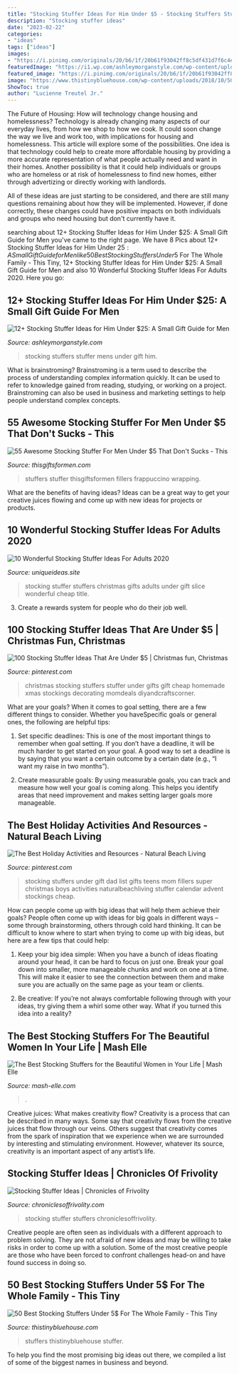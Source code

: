 ```yaml
---
title: "Stocking Stuffer Ideas For Him Under $5 - Stocking Stuffers Stuffer Mens Under Gift Him"
description: "Stocking stuffer ideas"
date: "2023-02-22"
categories:
- "ideas"
tags: ["ideas"]
images:
- "https://i.pinimg.com/originals/20/b6/1f/20b61f93042ff8c5df431d7f6c4e5acb.png"
featuredImage: "https://i1.wp.com/ashleymorganstyle.com/wp-content/uploads/2017/12/mens-stocking-stuffers.png?resize=554%2C800"
featured_image: "https://i.pinimg.com/originals/20/b6/1f/20b61f93042ff8c5df431d7f6c4e5acb.png"
image: "https://www.thistinybluehouse.com/wp-content/uploads/2018/10/50-stocking-stuffers-under-5.png"
ShowToc: true
author: "Lucienne Treutel Jr."
---
```



The Future of Housing: How will technology change housing and homelessness?
Technology is already changing many aspects of our everyday lives, from how we shop to how we cook. It could soon change the way we live and work too, with implications for housing and homelessness. This article will explore some of the possibilities. 
One idea is that technology could help to create more affordable housing by providing a more accurate representation of what people actually need and want in their homes. Another possibility is that it could help individuals or groups who are homeless or at risk of homelessness to find new homes, either through advertizing or directly working with landlords. 

All of these ideas are just starting to be considered, and there are still many questions remaining about how they will be implemented. However, if done correctly, these changes could have positive impacts on both individuals and groups who need housing but don't currently have it.

	

		
searching about 12+ Stocking Stuffer Ideas for Him Under $25: A Small Gift Guide for Men you've came to the right page. We have 8 Pics about 12+ Stocking Stuffer Ideas for Him Under $25: A Small Gift Guide for Men like 50 Best Stocking Stuffers Under 5$ For The Whole Family - This Tiny, 12+ Stocking Stuffer Ideas for Him Under $25: A Small Gift Guide for Men and also 10 Wonderful Stocking Stuffer Ideas For Adults 2020. Here you go:
		
    
## 12+ Stocking Stuffer Ideas For Him Under $25: A Small Gift Guide For Men

<img loading=lazy src="https://i1.wp.com/ashleymorganstyle.com/wp-content/uploads/2017/12/mens-stocking-stuffers.png?resize=554%2C800" onerror="this.onerror=null;this.src='https://tse3.mm.bing.net/th?id=OIP.z5vwjfpYjy7qpw2WVulXlgHaKs&amp;pid=15.1';" alt="12+ Stocking Stuffer Ideas for Him Under $25: A Small Gift Guide for Men">

_Source: ashleymorganstyle.com_

>stocking stuffers stuffer mens under gift him. 

	

What is brainstroming?
Brainstroming is a term used to describe the process of understanding complex information quickly. It can be used to refer to knowledge gained from reading, studying, or working on a project. Brainstroming can also be used in business and marketing settings to help people understand complex concepts.

    
## 55 Awesome Stocking Stuffer For Men Under $5 That Don&#039;t Sucks - This

<img loading=lazy src="https://i0.wp.com/www.thisgiftsformen.com/wp-content/uploads/2016/11/Stocking-Stuffer-For-Men-Under-5-1.png?fit=600%2C1815&amp;ssl=1" onerror="this.onerror=null;this.src='https://tse4.mm.bing.net/th?id=OIP.UVxb_-kKFva5NRn_eSXsTwHaWZ&amp;pid=15.1';" alt="55 Awesome Stocking Stuffer For Men Under $5 That Don&#039;t Sucks - This">

_Source: thisgiftsformen.com_

>stuffers stuffer thisgiftsformen fillers frappuccino wrapping. 

	

What are the benefits of having ideas?
Ideas can be a great way to get your creative juices flowing and come up with new ideas for projects or products.

    
## 10 Wonderful Stocking Stuffer Ideas For Adults 2020

<img loading=lazy src="https://www.uniqueideas.site/wp-content/uploads/gifts-and-stocking-stuffers-for-25-and-under-a-slice-of-style.jpg" onerror="this.onerror=null;this.src='https://tse2.mm.bing.net/th?id=OIP.-9nsZ7YU7Df46cZnl0GsbAHaNK&amp;pid=15.1';" alt="10 Wonderful Stocking Stuffer Ideas For Adults 2020">

_Source: uniqueideas.site_

>stocking stuffer stuffers christmas gifts adults under gift slice wonderful cheap title. 

	

3. Create a rewards system for people who do their job well.

    
## 100 Stocking Stuffer Ideas That Are Under $5 | Christmas Fun, Christmas

<img loading=lazy src="https://i.pinimg.com/originals/20/b6/1f/20b61f93042ff8c5df431d7f6c4e5acb.png" onerror="this.onerror=null;this.src='https://tse1.mm.bing.net/th?id=OIP.V7trmzlqyULSQ99q42y8aQHaSh&amp;pid=15.1';" alt="100 Stocking Stuffer Ideas That Are Under $5 | Christmas fun, Christmas">

_Source: pinterest.com_

>christmas stocking stuffers stuffer under gifts gift cheap homemade xmas stockings decorating momdeals diyandcraftscorner. 

	

What are your goals?
When it comes to goal setting, there are a few different things to consider. Whether you haveSpecific goals or general ones, the following are helpful tips:
1. Set specific deadlines: This is one of the most important things to remember when goal setting. If you don’t have a deadline, it will be much harder to get started on your goal. A good way to set a deadline is by saying that you want a certain outcome by a certain date (e.g., “I want my raise in two months”).

2. Create measurable goals: By using measurable goals, you can track and measure how well your goal is coming along. This helps you identify areas that need improvement and makes setting larger goals more manageable.

    
## The Best Holiday Activities And Resources - Natural Beach Living

<img loading=lazy src="https://i.pinimg.com/originals/11/5c/a5/115ca5cfc4292b7a2b06c8df410ba71b.jpg" onerror="this.onerror=null;this.src='https://tse4.mm.bing.net/th?id=OIP.sF2BBWbZAkvYI7qulDfl5gHaJl&amp;pid=15.1';" alt="The Best Holiday Activities and Resources - Natural Beach Living">

_Source: pinterest.com_

>stocking stuffers under gift dad list gifts teens mom fillers super christmas boys activities naturalbeachliving stuffer calendar advent stockings cheap. 

	

How can people come up with big ideas that will help them achieve their goals?
People often come up with ideas for big goals in different ways – some through brainstorming, others through cold hard thinking. It can be difficult to know where to start when trying to come up with big ideas, but here are a few tips that could help:
1. Keep your big idea simple: When you have a bunch of ideas floating around your head, it can be hard to focus on just one. Break your goal down into smaller, more manageable chunks and work on one at a time. This will make it easier to see the connection between them and make sure you are actually on the same page as your team or clients.

2. Be creative: If you’re not always comfortable following through with your ideas, try giving them a whirl some other way. What if you turned this idea into a reality?

    
## The Best Stocking Stuffers For The Beautiful Women In Your Life | Mash Elle

<img loading=lazy src="https://mash-elle.com/wp-content/uploads/2019/11/a-stocking-stuffers-for-her.jpg" onerror="this.onerror=null;this.src='https://tse3.mm.bing.net/th?id=OIP.zZ69ocp86VGVNRe_o1JH-AHaLZ&amp;pid=15.1';" alt="The Best Stocking Stuffers for the Beautiful Women in Your Life | Mash Elle">

_Source: mash-elle.com_

>. 

	

Creative juices: What makes creativity flow?
Creativity is a process that can be described in many ways. Some say that creativity flows from the creative juices that flow through our veins. Others suggest that creativity comes from the spark of inspiration that we experience when we are surrounded by interesting and stimulating environment. However, whatever its source, creativity is an important aspect of any artist’s life.

    
## Stocking Stuffer Ideas | Chronicles Of Frivolity

<img loading=lazy src="https://www.chroniclesoffrivolity.com/wp-content/uploads/2017/12/stockingstuffer.jpg" onerror="this.onerror=null;this.src='https://tse1.mm.bing.net/th?id=OIP.dbxoCE8IZU7QcPjfQt0VngHaLH&amp;pid=15.1';" alt="Stocking Stuffer Ideas | Chronicles of Frivolity">

_Source: chroniclesoffrivolity.com_

>stocking stuffer stuffers chroniclesoffrivolity. 

	

Creative people are often seen as individuals with a different approach to problem solving. They are not afraid of new ideas and may be willing to take risks in order to come up with a solution. Some of the most creative people are those who have been forced to confront challenges head-on and have found success in doing so.

    
## 50 Best Stocking Stuffers Under 5$ For The Whole Family - This Tiny

<img loading=lazy src="https://www.thistinybluehouse.com/wp-content/uploads/2018/10/50-stocking-stuffers-under-5.png" onerror="this.onerror=null;this.src='https://tse4.mm.bing.net/th?id=OIP.bLRSCfUtgSjDA7zQ97KgPwHaO0&amp;pid=15.1';" alt="50 Best Stocking Stuffers Under 5$ For The Whole Family - This Tiny">

_Source: thistinybluehouse.com_

>stuffers thistinybluehouse stuffer. 

	

To help you find the most promising big ideas out there, we compiled a list of some of the biggest names in business and beyond.

